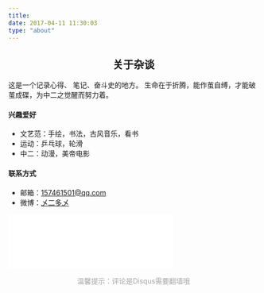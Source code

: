 ```yaml
---
title:
date: 2017-04-11 11:30:03
type: "about"
---
```


<h2 style="text-align: center ;">关于杂谈</h2>

这是一个记录心得、 笔记、奋斗史的地方。
生命在于折腾，能作茧自缚，才能破茧成碟，为中二之觉醒而努力着。

#### 兴趣爱好

* 文艺范：手绘，书法，古风音乐，看书
* 运动：乒乓球，轮滑
* 中二：动漫，美帝电影

#### 联系方式

* 邮箱：157461501@qq.com
* 微博：[乄二多乄](http://weibo.com/u/5637580713?refer_flag=1001030102_)


<iframe frameborder="no" border="0" marginwidth="0" marginheight="0" width=330 height=110 src="//music.163.com/outchain/player?type=0&id=429273433&auto=1&height=90"></iframe>


<p style="color: #a5a5a5;text-align: center;">温馨提示：评论是Disqus需要翻墙哦</p>

